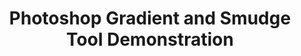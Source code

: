 ---
ee_id: '174'
site: '1'
type: '2'
url: 2007-013-photoshop-gradient-and-smudge-tool-demonstration
title: 'Photoshop Gradient and Smudge Tool Demonstration '
year: '2007'
display_year: '2007'
medium: Inkjet on laminate.
dims: 43 x 43 inches
pitch: "​Photoshop gradient and smudge tool demonstration."
ps:
live_url:
related:
youtube:
related_code:
imgs: photoshop-smudge-2007-013-digital-database-ih.jpg
subheading:
download:
add_credit:
commission:
layout: things-i-made
---